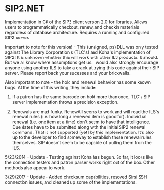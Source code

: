 SIP2.NET
========

Implementation in C# of the SIP2 client version 2.0 for libraries.  Allows users to programmatically checkout, renew, and checkin materials regardless of database architecture.  Requires a running and configured SIP2 server. 


Important to note for this version! - This (unsigned, ps) DLL was only tested against The Library Corporation's (TLC's) and Koha's implementation of SIP2!  It is unknown whether this will work with other ILS products.  It should.  But we all know where assumptions get us.  I would also strongly encourage anyone using another ILS to take a crack at trying this code against their SIP server.  Please report back your sucesses and your brickwalls.

Also important to note - the hold and renewal behavior has some known bugs.  At the time of this writing, they include:


1) If a patron has the same barcode on hold more than once, TLC's SIP server implementation throws a precision exception.


2) Renewals are mad funky.  RenewAll seems to work and will read the ILS's renewal rules (i.e. how long a renewed item is good for).  Individual renewal (i.e. one item at a time) don't seem to have that intelligence.  Due dates have to be      submitted along with the initial SIP2 renewal command.  That is not supported [yet] by this implementation.  It's also up to the developer to find someway to establish those renewal rules themselves.  SIP doesn't seem to be capable of pulling them from the ILS.
   
   
5/23/2014 - Update - Testing against Koha has begun.  So far, it looks like the connection testers and patron parser works right out of the box.  Other methods also appear to work.  

3/29/2017 - Update - Added checksum capabilities, resoved Sirsi SSH connection issues, and cleaned up some of the implementations. 
